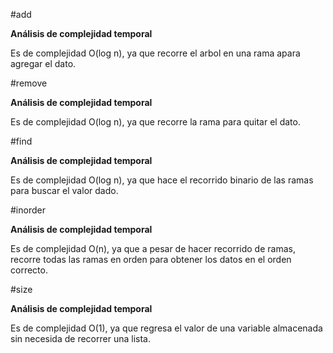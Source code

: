 #add

**Análisis de complejidad temporal**

Es de complejidad O(log n), ya que recorre el arbol en una rama apara agregar el dato.

#remove

**Análisis de complejidad temporal**

Es de complejidad O(log n), ya que recorre la rama para quitar el dato.

#find

**Análisis de complejidad temporal**

Es de complejidad O(log n), ya que hace el recorrido binario de las ramas para buscar el valor dado.

#inorder

**Análisis de complejidad temporal**

Es de complejidad O(n), ya que a pesar de hacer recorrido de ramas, recorre todas las ramas en orden para obtener los datos en el orden correcto.

#size

**Análisis de complejidad temporal**

Es de complejidad O(1), ya que regresa el valor de una variable almacenada sin necesida de recorrer una lista.